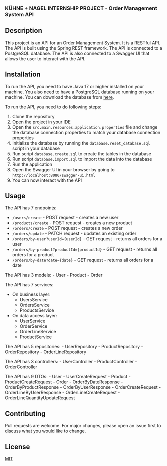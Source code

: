 ### KÜHNE + NAGEL INTERNSHIP PROJECT - Order Management System API

## Description
This project is an API for an Order Management System. 
It is a RESTful API.
The API is built using the Spring REST framework. 
The API is connected to a PostgreSQL database. 
The API is also connected to a Swagger UI that allows the user to interact with the API.


## Installation
To run the API, you need to have Java 17 or higher installed on your machine.
You also need to have a PostgreSQL database running on your machine.
You can download the database from [here](https://www.postgresql.org/download/).

To run the API, you need to do following steps:
1. Clone the repository
2. Open the project in your IDE
3. Open the `src.main.resources.application.properties` file and change the database connection properties 
to match your database connection properties
4. Initialize the database by running the `database.reset_database.sql` script in your database
5. Run script `database.create.sql` to create the tables in the database
6. Run script `database.import.sql` to import the data into the database
7. Run the application
8. Open the Swagger UI in your browser by going to `http://localhost:8080/swagger-ui.html`
9. You can now interact with the API


## Usage
The API has 7 endpoints:
 - `/users/create` - POST request - creates a new user
 - `/products/create` - POST request - creates a new product
 - `/orders/create` - POST request - creates a new order
 - `/orders/update` - PATCH request - updates an existing order
 - `/orders/by-user?userId={userId}` - GET request - returns all orders for a user
 - `/orders/by-product?productId={productId}` - GET request - returns all orders for a product
 - `/orders/by-date?date={date}` - GET request - returns all orders for a date

The API has 3 models:
    - User
    - Product
    - Order

The API has 7 services:
 - On business layer:
    - UsersService 
    - OrdersService 
    - ProductsService
 - On data access layer:
   - UserService
   - OrderService
   - OrderLineService
   - ProductService

The API has 5 repositories:
    - UserRepository
    - ProductRepository
    - OrderRepository
    - OrderLineRepository

The API has 3 controllers:
    - UserController
    - ProductController
    - OrderController

The API has 9 DTOs:
    - User
        -  UserCreateRequest
    - Product
        - ProductCreateRequest
    - Order
        - OrderByDateResponse
        - OrderByProductResponse
        - OrderByUserResponse
        - OrderCreateRequest
        - OrderLineByUserResponse
        - OrderLineCreateRequest
        - OrderLineQuantityUpdateRequest


## Contributing
Pull requests are welcome. For major changes, please open an issue first to discuss what you would like to change.


## License
[MIT](https://choosealicense.com/licenses/mit/)
